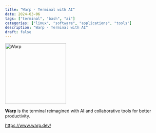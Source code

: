 ```yaml
---
title: "Warp - Terminal with AI"
date: 2024-03-06
tags: ["terminal", "bash", "ai"]
categories: ["linux", "software", "applications", "tools"]
description: "Warp - Terminal with AI"
draft: false
---
```


<img src="https://assets-global.website-files.com/64b6f3636f598299028e8577/65a6ee1dfad0ee04bccb5086_Logo%20(1).svg" alt="Warp" width="200" height="200">

**Warp** is the terminal reimagined with AI and collaborative tools for better productivity.

https://www.warp.dev/
